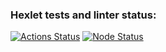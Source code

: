 ### Hexlet tests and linter status:
[![Actions Status](https://github.com/she1nXgod/frontend-project-46/actions/workflows/hexlet-check.yml/badge.svg)](https://github.com/she1nXgod/frontend-project-46/actions)
[![Node Status](https://github.com/she1nXgod/frontend-project-46/actions/workflows/ci.yml/badge.svg)](https://github.com/she1nXgod/frontend-project-46/actions/workflows/ci.yml)
